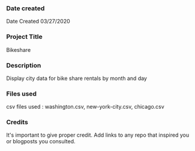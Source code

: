### Date created
Date Created 03/27/2020
### Project Title
Bikeshare

### Description
Display city data for bike share rentals by month and day

### Files used
csv files used : washington.csv, new-york-city.csv, chicago.csv

### Credits
It's important to give proper credit. Add links to any repo that inspired you or blogposts you consulted.

